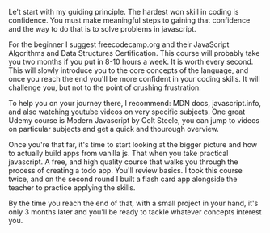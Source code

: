 Le't start with my guiding principle.
The hardest won skill in coding is confidence.
You must make meaningful steps to gaining that confidence and the way to do that is to solve problems in javascript.

For the beginner I suggest freecodecamp.org and their JavaScript Algorithms and Data Structures Certification.
This course will probably take you two months if you put in 8-10 hours a week. It is worth every second.
This will slowly introduce you to the core concepts of the language, and once you reach the end you'll be more confident in your coding skills. It will challenge you, but not to the point of crushing frustration.

To help you on your journey there, I recommend: MDN docs, javascript.info, and also watching youtube videos on very specific subjects. One great Udemy course is Modern Javascript by Colt Steele, you can jump to videos on particular subjects and get a quick and thourough overview. 

Once you're that far, it's time to start looking at the bigger picture and how to actually build apps from vanilla js.
That when you take practical javascript. A free, and high quality course that walks you through the process of creating a todo app. You'll review basics.
I took this course twice, and on the second round I built a flash card app alongside the teacher to practice applying the skills.

By the time you reach the end of that, with a small project in your hand, it's only 3 months later and you'll be ready to tackle whatever concepts interest you.
